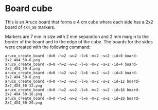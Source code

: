 # Board cube

This is an Aruco board that forms a 4 cm cube where each side has a 2x2 board of `4X4_50` markers.

Markers are 7 mm in size with 2 mm separation and 2 mm margin to the border of the board and to the edge of the cube. The boards for the sides were created with the following command:

```{sh}
aruco_create_board -d=0 -h=2 -w=2 -l=6 -m=2 -s=2 -id=0 board-2x2_4X4_50-0.png
aruco_create_board -d=0 -h=2 -w=2 -l=6 -m=2 -s=2 -id=4 board-2x2_4X4_50-4.png
aruco_create_board -d=0 -h=2 -w=2 -l=6 -m=2 -s=2 -id=8 board-2x2_4X4_50-8.png
aruco_create_board -d=0 -h=2 -w=2 -l=6 -m=2 -s=2 -id=12 board-2x2_4X4_50-12.png
aruco_create_board -d=0 -h=2 -w=2 -l=6 -m=2 -s=2 -id=16 board-2x2_4X4_50-16.png
aruco_create_board -d=0 -h=2 -w=2 -l=6 -m=2 -s=2 -id=20 board-2x2_4X4_50-20.png
```
